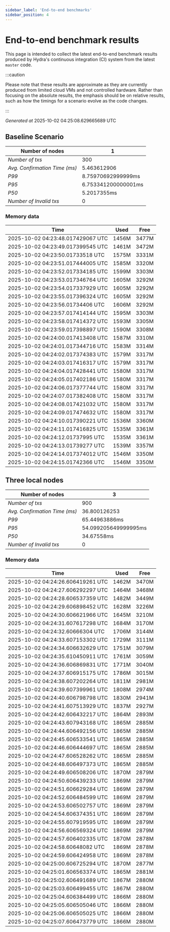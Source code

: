 ```yaml
--- 
sidebar_label: 'End-to-end benchmarks' 
sidebar_position: 4 
--- 
```


# End-to-end benchmark results 

This page is intended to collect the latest end-to-end benchmark  results produced by Hydra's continuous integration (CI) system from  the latest `master` code.

:::caution

Please note that these results are approximate  as they are currently produced from limited cloud VMs and not controlled hardware.  Rather than focusing on the absolute results,   the emphasis should be on relative results,  such as how the timings for a scenario evolve as the code changes.

:::

_Generated at_  2025-10-02 04:25:08.629665689 UTC


## Baseline Scenario



| Number of nodes |  1 | 
| -- | -- |
| _Number of txs_ | 300 |
| _Avg. Confirmation Time (ms)_ | 5.463612906 |
| _P99_ | 8.75970692999999ms |
| _P95_ | 6.753341200000001ms |
| _P50_ | 5.2017355ms |
| _Number of Invalid txs_ | 0 |
      

### Memory data 

 | Time | Used | Free | 
|------------------------------------|------|------|
 | 2025-10-02 04:23:48.017429067 UTC | 1456M | 3477M | 
 | 2025-10-02 04:23:49.017399545 UTC | 1461M | 3472M | 
 | 2025-10-02 04:23:50.01733518 UTC | 1575M | 3331M | 
 | 2025-10-02 04:23:51.017444005 UTC | 1585M | 3320M | 
 | 2025-10-02 04:23:52.017334185 UTC | 1599M | 3303M | 
 | 2025-10-02 04:23:53.017346764 UTC | 1605M | 3292M | 
 | 2025-10-02 04:23:54.017337929 UTC | 1605M | 3292M | 
 | 2025-10-02 04:23:55.017396324 UTC | 1605M | 3292M | 
 | 2025-10-02 04:23:56.01734406 UTC | 1606M | 3292M | 
 | 2025-10-02 04:23:57.017414144 UTC | 1595M | 3303M | 
 | 2025-10-02 04:23:58.017414372 UTC | 1593M | 3305M | 
 | 2025-10-02 04:23:59.017398897 UTC | 1590M | 3308M | 
 | 2025-10-02 04:24:00.017413408 UTC | 1587M | 3310M | 
 | 2025-10-02 04:24:01.017344716 UTC | 1583M | 3314M | 
 | 2025-10-02 04:24:02.017374383 UTC | 1579M | 3317M | 
 | 2025-10-02 04:24:03.017416317 UTC | 1579M | 3317M | 
 | 2025-10-02 04:24:04.017428441 UTC | 1580M | 3317M | 
 | 2025-10-02 04:24:05.017402186 UTC | 1580M | 3317M | 
 | 2025-10-02 04:24:06.017377744 UTC | 1580M | 3317M | 
 | 2025-10-02 04:24:07.017382408 UTC | 1580M | 3317M | 
 | 2025-10-02 04:24:08.017421032 UTC | 1580M | 3317M | 
 | 2025-10-02 04:24:09.017474632 UTC | 1580M | 3317M | 
 | 2025-10-02 04:24:10.017390221 UTC | 1536M | 3360M | 
 | 2025-10-02 04:24:11.017416825 UTC | 1535M | 3361M | 
 | 2025-10-02 04:24:12.01737995 UTC | 1535M | 3361M | 
 | 2025-10-02 04:24:13.01739277 UTC | 1539M | 3357M | 
 | 2025-10-02 04:24:14.017374012 UTC | 1546M | 3350M | 
 | 2025-10-02 04:24:15.01742366 UTC | 1546M | 3350M | 


## Three local nodes



| Number of nodes |  3 | 
| -- | -- |
| _Number of txs_ | 900 |
| _Avg. Confirmation Time (ms)_ | 36.800126253 |
| _P99_ | 65.44963886ms |
| _P95_ | 54.099205649999995ms |
| _P50_ | 34.67558ms |
| _Number of Invalid txs_ | 0 |
      

### Memory data 

 | Time | Used | Free | 
|------------------------------------|------|------|
 | 2025-10-02 04:24:26.606419261 UTC | 1462M | 3470M | 
 | 2025-10-02 04:24:27.606292297 UTC | 1464M | 3468M | 
 | 2025-10-02 04:24:28.606537359 UTC | 1482M | 3449M | 
 | 2025-10-02 04:24:29.606898452 UTC | 1628M | 3226M | 
 | 2025-10-02 04:24:30.606621966 UTC | 1645M | 3210M | 
 | 2025-10-02 04:24:31.607617298 UTC | 1684M | 3170M | 
 | 2025-10-02 04:24:32.60666304 UTC | 1706M | 3144M | 
 | 2025-10-02 04:24:33.607153302 UTC | 1729M | 3111M | 
 | 2025-10-02 04:24:34.606632629 UTC | 1751M | 3079M | 
 | 2025-10-02 04:24:35.610450911 UTC | 1761M | 3059M | 
 | 2025-10-02 04:24:36.606869831 UTC | 1771M | 3040M | 
 | 2025-10-02 04:24:37.606915175 UTC | 1786M | 3015M | 
 | 2025-10-02 04:24:38.607202264 UTC | 1811M | 2981M | 
 | 2025-10-02 04:24:39.607399961 UTC | 1808M | 2974M | 
 | 2025-10-02 04:24:40.606798798 UTC | 1830M | 2941M | 
 | 2025-10-02 04:24:41.607513929 UTC | 1837M | 2927M | 
 | 2025-10-02 04:24:42.606432217 UTC | 1864M | 2893M | 
 | 2025-10-02 04:24:43.607943168 UTC | 1865M | 2885M | 
 | 2025-10-02 04:24:44.606492156 UTC | 1865M | 2885M | 
 | 2025-10-02 04:24:45.606533541 UTC | 1865M | 2885M | 
 | 2025-10-02 04:24:46.606444697 UTC | 1865M | 2885M | 
 | 2025-10-02 04:24:47.606528262 UTC | 1865M | 2885M | 
 | 2025-10-02 04:24:48.606497373 UTC | 1865M | 2885M | 
 | 2025-10-02 04:24:49.606508206 UTC | 1870M | 2879M | 
 | 2025-10-02 04:24:50.606439233 UTC | 1869M | 2879M | 
 | 2025-10-02 04:24:51.606629284 UTC | 1869M | 2879M | 
 | 2025-10-02 04:24:52.606484599 UTC | 1869M | 2879M | 
 | 2025-10-02 04:24:53.606502757 UTC | 1869M | 2879M | 
 | 2025-10-02 04:24:54.606374351 UTC | 1869M | 2879M | 
 | 2025-10-02 04:24:55.607919595 UTC | 1869M | 2879M | 
 | 2025-10-02 04:24:56.606569324 UTC | 1869M | 2879M | 
 | 2025-10-02 04:24:57.606402335 UTC | 1870M | 2878M | 
 | 2025-10-02 04:24:58.60648082 UTC | 1869M | 2878M | 
 | 2025-10-02 04:24:59.606424958 UTC | 1869M | 2878M | 
 | 2025-10-02 04:25:00.606725294 UTC | 1870M | 2877M | 
 | 2025-10-02 04:25:01.606563374 UTC | 1865M | 2881M | 
 | 2025-10-02 04:25:02.606491689 UTC | 1867M | 2880M | 
 | 2025-10-02 04:25:03.606499455 UTC | 1867M | 2880M | 
 | 2025-10-02 04:25:04.606384499 UTC | 1866M | 2880M | 
 | 2025-10-02 04:25:05.606505046 UTC | 1866M | 2880M | 
 | 2025-10-02 04:25:06.606505025 UTC | 1866M | 2880M | 
 | 2025-10-02 04:25:07.606473779 UTC | 1866M | 2880M | 

